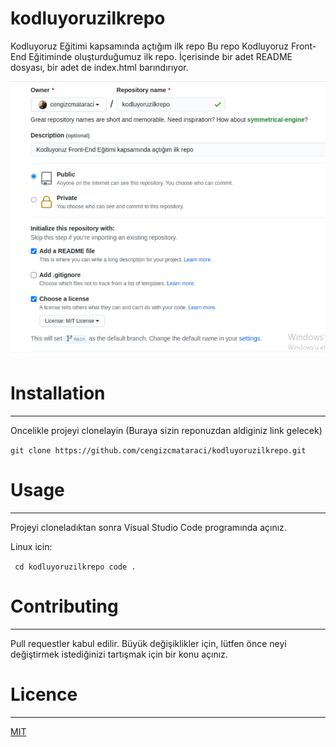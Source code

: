 # kodluyoruzilkrepo
Kodluyoruz Eğitimi kapsamında açtığım ilk repo
Bu repo Kodluyoruz Front-End Eğitiminde oluşturduğumuz ilk repo. İçerisinde bir adet README dosyası, bir adet de index.html barındırıyor.

![](123.png)

# Installation
---------------------------------------------------------------
Oncelikle projeyi clonelayin (Buraya sizin reponuzdan aldiginiz link gelecek)

`git clone https://github.com/cengizcmataraci/kodluyoruzilkrepo.git`

# Usage
---------------------------------------------------------------

Projeyi cloneladıktan sonra Visual Studio Code programında açınız.

Linux icin:

``` cd kodluyoruzilkrepo code .``` 
# Contributing
---------------------------------------------------------------
Pull requestler kabul edilir. Büyük değişiklikler için, lütfen önce neyi değiştirmek istediğinizi tartışmak için bir konu açınız.

# Licence
---------------------------------------------------------------
 [MIT]()

